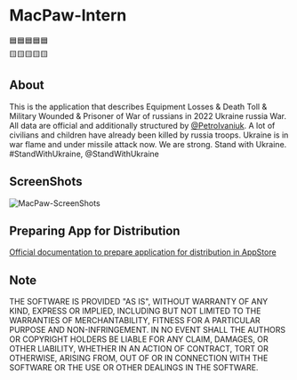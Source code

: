 # MacPaw-Intern

🟦🟦🟦🟦🟦<br />🟨🟨🟨🟨🟨

## About
This is the application that describes Equipment Losses & Death Toll & Military Wounded & Prisoner of War of russians in 2022 Ukraine russia War. All data are official and additionally structured by [@PetroIvaniuk](https://github.com/PetroIvaniuk). A lot of civilians and children have already been killed by russia troops. Ukraine is in war flame and under missile attack now. We are strong. Stand with Ukraine. #StandWithUkraine, @StandWithUkraine

## ScreenShots
![MacPaw-ScreenShots](https://user-images.githubusercontent.com/43982937/180579831-94090d2a-8b58-4441-b3ce-5239d61f1719.png)

## Preparing App for Distribution
[Official documentation to prepare application for distribution in AppStore](https://developer.apple.com/documentation/xcode/preparing-your-app-for-distribution)

## Note
THE SOFTWARE IS PROVIDED "AS IS", WITHOUT WARRANTY OF ANY KIND, EXPRESS OR IMPLIED, INCLUDING BUT NOT LIMITED TO THE WARRANTIES OF MERCHANTABILITY, FITNESS FOR A PARTICULAR PURPOSE AND NON-INFRINGEMENT. IN NO EVENT SHALL THE AUTHORS OR COPYRIGHT HOLDERS BE LIABLE FOR ANY CLAIM, DAMAGES, OR OTHER LIABILITY, WHETHER IN AN ACTION OF CONTRACT, TORT OR OTHERWISE, ARISING FROM, OUT OF OR IN CONNECTION WITH THE SOFTWARE OR THE USE OR OTHER DEALINGS IN THE SOFTWARE.
